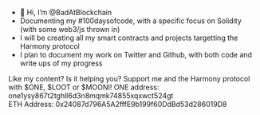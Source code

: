 - 👋 Hi, I’m @BadAtBlockchain
- Documenting my #100daysofcode, with a specific focus on Solidity (with some web3/js thrown in)
- I will be creating all my smart contracts and projects targetting the Harmony protocol
- I plan to document my work on Twitter and Github, with both code and write ups of my progress

Like my content? Is it helping you? Support me and the Harmony protocol with $ONE, $LOOT or $MOONI! 
ONE address: one1ysy867t2tghll6d3n8mqmk74855xqxwct524gt  
ETH Address: 0x24087d796A5A2fffE9b199f60DdBd53d286019D8  
